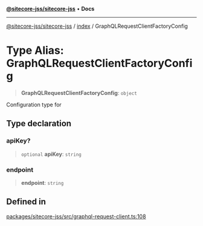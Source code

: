[**@sitecore-jss/sitecore-jss**](../../README.md) • **Docs**

***

[@sitecore-jss/sitecore-jss](../../README.md) / [index](../README.md) / GraphQLRequestClientFactoryConfig

# Type Alias: GraphQLRequestClientFactoryConfig

> **GraphQLRequestClientFactoryConfig**: `object`

Configuration type for

## Type declaration

### apiKey?

> `optional` **apiKey**: `string`

### endpoint

> **endpoint**: `string`

## Defined in

[packages/sitecore-jss/src/graphql-request-client.ts:108](https://github.com/Sitecore/jss/blob/094c55edd597950938d3fb9f5f2129848bc3c7cb/packages/sitecore-jss/src/graphql-request-client.ts#L108)
